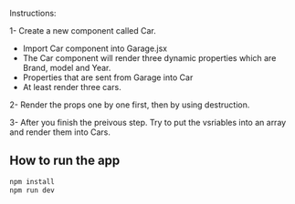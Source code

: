 Instructions:

1- Create a new component called Car.
 - Import Car component into Garage.jsx
 - The Car component will render three dynamic properties which are Brand, model and Year.
 - Properties that are sent from Garage into Car
 - At least render three cars.

2- Render the props one by one first, then by using destruction.

3- After you finish the preivous step. Try to put the vsriables into an array and render them into Cars.

## How to run the app

```bash
npm install
npm run dev
```
